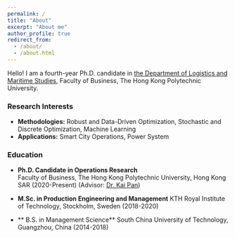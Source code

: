 ```yaml
---
permalink: /
title: "About"
excerpt: "About me"
author_profile: true
redirect_from: 
  - /about/
  - /about.html
---
```


Hello! I am a fourth-year Ph.D. candidate in [the Department of Logistics and Maritime Studies](https://www.polyu.edu.hk/lms), Faculty of Business, The Hong Kong Polytechnic University.

### Research Interests

* **Methodologies:**
Robust and Data-Driven Optimization, Stochastic and Discrete Optimization, Machine Learning
* **Applications:**
Smart City Operations, Power System

### Education
* **Ph.D. Candidate in Operations Research**   
Faculty of Business, The Hong Kong Polytechnic University, Hong Kong SAR (2020-Present) (Advisor: [Dr. Kai Pan](https://sites.google.com/view/kaipanuf/home))

* **M.Sc. in Production Engineering and Management**
KTH Royal Institute of Technology, Stockholm, Sweden (2018-2020)

* ** B.S. in Management Science**
South China University of Technology, Guangzhou, China (2014-2018)




